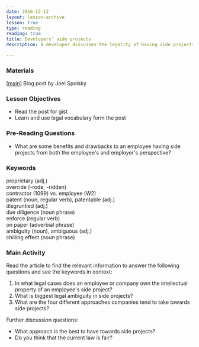 ```yaml
---
date: 2016-12-12
layout: lesson-archive
lesson: true
type: reading
reading: true
title: Developers’ side projects
description: A developer discusses the legality of having side projects 

---
```


### Materials 

[<a href="https://www.joelonsoftware.com/2016/12/09/developers-side-projects/" target="_blank">main</a>] Blog post by Joel Spolsky  

### Lesson Objectives 

- Read the post for gist 
- Learn and use legal vocabulary form the post 

### Pre-Reading Questions 

- What are some benefits and drawbacks to an employee having side projects from both the employee's and employer's perspective?
 
### Keywords 

proprietary (adj.)  
override (-rode, -ridden)  
contractor (1099) vs. employee (W2)  
patent (noun, regular verb), patentable (adj.)  
disgruntled (adj.)  
due diligence (noun phrase)  
enforce (regular verb)  
on paper (adverbial phrase)  
ambiguity (noun), ambiguous (adj.)  
chilling effect (noun phrase)  

### Main Activity 

Read the article to find the relevant information to answer the following questions and see the keywords in context: 

1. In what legal cases does an employee or company own the intellectual property of an employee's side project? 
2. What is biggest legal ambiguity in side projects? 
3. What are the four different approaches companies tend to take towards side projects? 

Further discussion questions: 

- What approach is the best to have towards side projects? 
- Do you think that the current law is fair? 